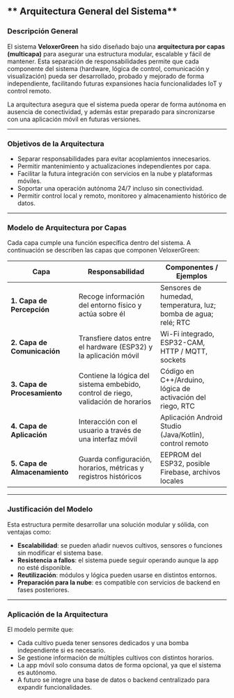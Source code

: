 ## ** Arquitectura General del Sistema**

### Descripción General

El sistema **VeloxerGreen** ha sido diseñado bajo una **arquitectura por capas (multicapa)** para asegurar una estructura modular, escalable y fácil de mantener. Esta separación de responsabilidades permite que cada componente del sistema (hardware, lógica de control, comunicación y visualización) pueda ser desarrollado, probado y mejorado de forma independiente, facilitando futuras expansiones hacia funcionalidades IoT y control remoto.

La arquitectura asegura que el sistema pueda operar de forma autónoma en ausencia de conectividad, y además estar preparado para sincronizarse con una aplicación móvil en futuras versiones.

---

### Objetivos de la Arquitectura

- Separar responsabilidades para evitar acoplamientos innecesarios.
- Permitir mantenimiento y actualizaciones independientes por capa.
- Facilitar la futura integración con servicios en la nube y plataformas móviles.
- Soportar una operación autónoma 24/7 incluso sin conectividad.
- Permitir control local y remoto, monitoreo y almacenamiento histórico de datos.

---

### Modelo de Arquitectura por Capas

Cada capa cumple una función específica dentro del sistema. A continuación se describen las capas que componen VeloxerGreen:

| **Capa** | **Responsabilidad** | **Componentes / Ejemplos** |
| --- | --- | --- |
| **1. Capa de Percepción** | Recoge información del entorno físico y actúa sobre él | Sensores de humedad, temperatura, luz; bomba de agua; relé; RTC |
| **2. Capa de Comunicación** | Transfiere datos entre el hardware (ESP32) y la aplicación móvil | Wi-Fi integrado, ESP32-CAM, HTTP / MQTT, sockets |
| **3. Capa de Procesamiento** | Contiene la lógica del sistema embebido, control de riego, validación de horarios | Código en C++/Arduino, lógica de activación del riego, RTC |
| **4. Capa de Aplicación** | Interacción con el usuario a través de una interfaz móvil | Aplicación Android Studio (Java/Kotlin), control remoto |
| **5. Capa de Almacenamiento** | Guarda configuración, horarios, métricas y registros históricos | EEPROM del ESP32, posible Firebase, archivos locales |

---

### Justificación del Modelo

Esta estructura permite desarrollar una solución modular y sólida, con ventajas como:

- **Escalabilidad**: se pueden añadir nuevos cultivos, sensores o funciones sin modificar el sistema base.
- **Resistencia a fallos**: el sistema puede seguir operando aunque la app no esté disponible.
- **Reutilización**: módulos y lógica pueden usarse en distintos entornos.
- **Preparación para la nube**: es compatible con servicios de backend en fases posteriores.

---

### Aplicación de la Arquitectura

El modelo permite que:

- Cada cultivo pueda tener sensores dedicados y una bomba independiente si es necesario.
- Se gestione información de múltiples cultivos con distintos horarios.
- La app móvil solo consuma datos de forma opcional, ya que el sistema es autónomo.
- A futuro se integre una base de datos o backend centralizado para expandir funcionalidades.
